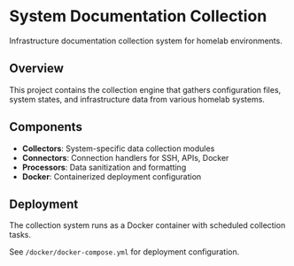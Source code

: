 # System Documentation Collection

Infrastructure documentation collection system for homelab environments.

## Overview

This project contains the collection engine that gathers configuration files, 
system states, and infrastructure data from various homelab systems.

## Components

- **Collectors**: System-specific data collection modules
- **Connectors**: Connection handlers for SSH, APIs, Docker
- **Processors**: Data sanitization and formatting
- **Docker**: Containerized deployment configuration

## Deployment

The collection system runs as a Docker container with scheduled collection tasks.

See `/docker/docker-compose.yml` for deployment configuration.
